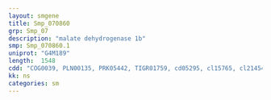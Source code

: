 ```yaml
---
layout: smgene
title: Smp_070860
grp: Smp_07
description: "malate dehydrogenase 1b"
smp: Smp_070860.1
uniprot: "G4M189"
length:  1548
cdd: "COG0039, PLN00135, PRK05442, TIGR01759, cd05295, cl15765, cl21454, pfam02866"
kk: ns
categories: sm
---
```

